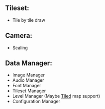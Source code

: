 ## Tileset:
 - Tile by tile draw

## Camera:
 - Scaling


## Data Manager:
 - Image Manager
 - Audio Manager
 - Font Manager
 - Tileset Manager
 - Level Manager (Maybe [Tiled](https://www.mapeditor.org/) map support)
 - Configuration Manager